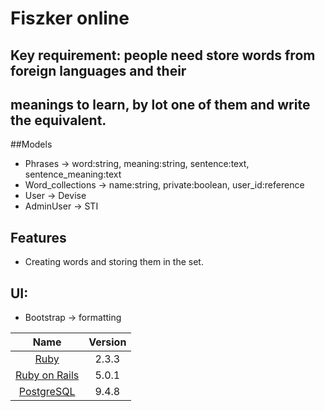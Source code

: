 # Fiszker online

## Key requirement: people need store words from foreign languages and their
## meanings to learn, by lot one of them and write the equivalent.

##Models
- Phrases -> word:string, meaning:string, sentence:text, sentence_meaning:text
- Word_collections -> name:string, private:boolean, user_id:reference
- User -> Devise
- AdminUser -> STI

## Features
- Creating words and storing them in the set.

## UI:
- Bootstrap -> formatting

| Name |  Version |
| :--: | :---: |
| [Ruby](https://www.ruby-lang.org) | 2.3.3 |
| [Ruby on Rails](http://www.rubyonrails.org/) | 5.0.1 |
| [PostgreSQL](http://www.postgresql.org/) | 9.4.8 |
